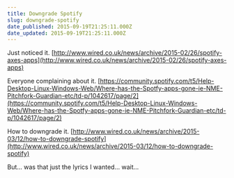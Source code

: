 ```yaml
---
title: Downgrade Spotify
slug: downgrade-spotify
date_published: 2015-09-19T21:25:11.000Z
date_updated: 2015-09-19T21:25:11.000Z
---
```


Just noticed it.
[http://www.wired.co.uk/news/archive/2015-02/26/spotify-axes-apps](http://www.wired.co.uk/news/archive/2015-02/26/spotify-axes-apps)

Everyone complaining about it.
[https://community.spotify.com/t5/Help-Desktop-Linux-Windows-Web/Where-has-the-Spotfy-apps-gone-ie-NME-Pitchfork-Guardian-etc/td-p/1042617/page/2](https://community.spotify.com/t5/Help-Desktop-Linux-Windows-Web/Where-has-the-Spotfy-apps-gone-ie-NME-Pitchfork-Guardian-etc/td-p/1042617/page/2)

How to downgrade it.
[http://www.wired.co.uk/news/archive/2015-03/12/how-to-downgrade-spotify](http://www.wired.co.uk/news/archive/2015-03/12/how-to-downgrade-spotify)

But... was that just the lyrics I wanted... wait...

